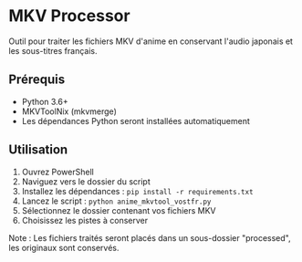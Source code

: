 # MKV Processor

Outil pour traiter les fichiers MKV d'anime en conservant l'audio japonais et les sous-titres français.

## Prérequis

- Python 3.6+
- MKVToolNix (mkvmerge)
- Les dépendances Python seront installées automatiquement

## Utilisation

1. Ouvrez PowerShell
2. Naviguez vers le dossier du script
3. Installez les dépendances : `pip install -r requirements.txt`
4. Lancez le script : `python anime_mkvtool_vostfr.py`
5. Sélectionnez le dossier contenant vos fichiers MKV
6. Choisissez les pistes à conserver

Note : Les fichiers traités seront placés dans un sous-dossier "processed", les originaux sont conservés.
